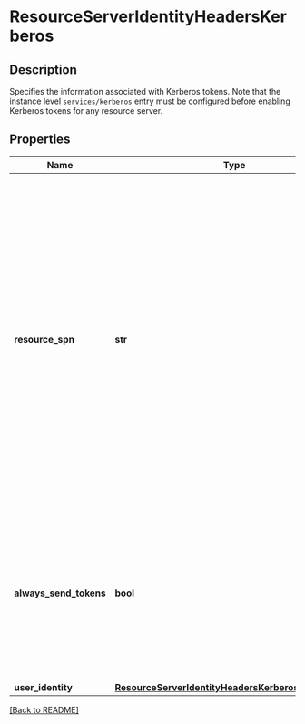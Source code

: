 # ResourceServerIdentityHeadersKerberos

## Description

Specifies the information associated with Kerberos tokens. Note that the instance level `services/kerberos` entry must be configured before enabling Kerberos tokens for any resource server.


## Properties

Name | Type | Description | Notes
------------ | ------------- | ------------- | -------------
**resource\_spn** | **str** | The the service principal name of the target when requesting a Kerberos token. The service principal name can be determined by executing the Microsoft utility &#x60;setspn&#x60; (that is, &#x60;setspn -L user&#x60;, where &#x60;user&#x60; is the identity of the back-end web servers account).  | [optional] 
**always\_send\_tokens** | **bool** | Indicates whether IAG sends a security token for every HTTP request or whether IAG waits for a 401 response before it adds the security token.  | [optional] [default to False]
**user\_identity** | [**ResourceServerIdentityHeadersKerberosUserIdentity**](ResourceServerIdentityHeadersKerberosUserIdentity.md) |  | [optional] 

[[Back to README]](../README.md)



